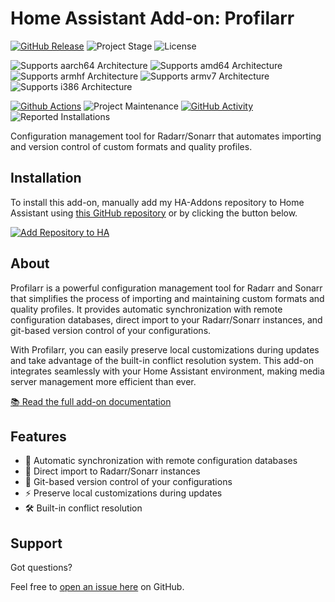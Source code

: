 # Home Assistant Add-on: Profilarr

[![GitHub Release][releases-shield]][releases]
![Project Stage][project-stage-shield]
![License][license-shield]

![Supports aarch64 Architecture][aarch64-shield]
![Supports amd64 Architecture][amd64-shield]
![Supports armhf Architecture][armhf-shield]
![Supports armv7 Architecture][armv7-shield]
![Supports i386 Architecture][i386-shield]

[![Github Actions][github-actions-shield]][github-actions]
![Project Maintenance][maintenance-shield]
[![GitHub Activity][commits-shield]][commits]
![Reported Installations][installations-shield-stable]

Configuration management tool for Radarr/Sonarr that automates importing and
version control of custom formats and quality profiles.

## Installation

To install this add-on, manually add my HA-Addons repository to Home Assistant
using [this GitHub repository][ha-addons] or by clicking the button below.

[![Add Repository to HA][my-ha-badge]][my-ha-url]

## About

Profilarr is a powerful configuration management tool for Radarr and Sonarr
that simplifies the process of importing and maintaining custom formats and
quality profiles. It provides automatic synchronization with remote
configuration databases, direct import to your Radarr/Sonarr instances, and
git-based version control of your configurations.

With Profilarr, you can easily preserve local customizations during updates and
take advantage of the built-in conflict resolution system. This add-on
integrates seamlessly with your Home Assistant environment, making media server
management more efficient than ever.

[:books: Read the full add-on documentation][docs]

## Features

- 🔄 Automatic synchronization with remote configuration databases
- 🎯 Direct import to Radarr/Sonarr instances
- 🔧 Git-based version control of your configurations
- ⚡ Preserve local customizations during updates
- 🛠️ Built-in conflict resolution

## Support

Got questions?

Feel free to [open an issue here][issue] on GitHub.

[aarch64-shield]: https://img.shields.io/badge/aarch64-yes-green.svg
[amd64-shield]: https://img.shields.io/badge/amd64-yes-green.svg
[armhf-shield]: https://img.shields.io/badge/armhf-no-red.svg
[armv7-shield]: https://img.shields.io/badge/armv7-no-red.svg
[commits-shield]: https://img.shields.io/github/commit-activity/y/123marvin123/addon-profilarr.svg
[commits]: https://github.com/123marvin123/addon-profilarr/commits/main
[contributors]: https://github.com/123marvin123/addon-profilarr/graphs/contributors
[dictionarry]: https://github.com/Dictionarry-Hub
[docs]: profilarr/DOCS.md
[github-actions-shield]: https://github.com/123marvin123/addon-profilarr/workflows/CI/badge.svg
[github-actions]: https://github.com/123marvin123/addon-profilarr/actions
[ha-addons]: https://github.com/123marvin123/ha-addons
[i386-shield]: https://img.shields.io/badge/i386-no-red.svg
[issue]: https://github.com/123marvin123/addon-profilarr/issues
[license-shield]: https://img.shields.io/github/license/123marvin123/addon-profilarr
[maintenance-shield]: https://img.shields.io/maintenance/yes/2025.svg
[project-stage-shield]: https://img.shields.io/badge/project%20stage-beta-orange.svg
[releases-shield]: https://img.shields.io/github/v/release/123marvin123/addon-profilarr?include_prereleases
[releases]: https://github.com/123marvin123/addon-profilarr/releases
[my-ha-badge]: https://my.home-assistant.io/badges/supervisor_add_addon_repository.svg
[my-ha-url]: https://my.home-assistant.io/redirect/supervisor_add_addon_repository/?repository_url=https%3A%2F%2Fgithub.com%2F123marvin123%2Fha-addons
[installations-shield-stable]: https://img.shields.io/badge/dynamic/json?url=https%3A%2F%2Fanalytics.home-assistant.io%2Faddons.json&query=%24%5B%22123marvin123_profilarr%22%5D.total&label=Reported%20Installations&link=https%3A%2F%2Fanalytics.home-assistant.io/add-ons
